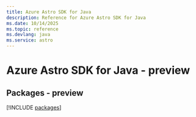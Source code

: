 ```yaml
---
title: Azure Astro SDK for Java
description: Reference for Azure Astro SDK for Java
ms.date: 10/14/2025
ms.topic: reference
ms.devlang: java
ms.service: astro
---
```

# Azure Astro SDK for Java - preview
## Packages - preview
[!INCLUDE [packages](astro-index.md)]